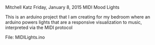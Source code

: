 Mitchell Katz
Friday, January 8, 2015
MIDI Mood Lights


This is an arduino project that I am creating for my bedroom where an arduino
powers lights that are a responsive visualization to music, interpreted via
the MIDI protocol

File: MIDILights.ino